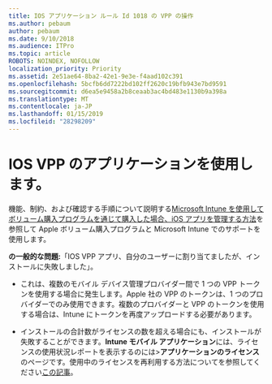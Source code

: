 ```yaml
---
title: IOS アプリケーション ルール Id 1018 の VPP の操作
ms.author: pebaum
author: pebaum
ms.date: 9/10/2018
ms.audience: ITPro
ms.topic: article
ROBOTS: NOINDEX, NOFOLLOW
localization_priority: Priority
ms.assetid: 2e51ae64-8ba2-42e1-9e3e-f4aad102c391
ms.openlocfilehash: 5bcfb6dd7222bd102ff2620c19bfb943e7bd9591
ms.sourcegitcommit: d6ea5e9458a2b8ceaab3ac4bd483e1130b9a398a
ms.translationtype: MT
ms.contentlocale: ja-JP
ms.lasthandoff: 01/15/2019
ms.locfileid: "28298209"
---
```

# <a name="working-with-ios-vpp-applications"></a>IOS VPP のアプリケーションを使用します。

機能、制約、および確認する手順について説明する[Microsoft Intune を使用してボリューム購入プログラムを通じて購入した場合、iOS アプリを管理する方法](https://docs.microsoft.com/intune/vpp-apps-ios)を参照して Apple ボリューム購入プログラムと Microsoft Intune でのサポートを使用します。 
  
 **の一般的な問題:**「IOS VPP アプリ、自分のユーザーに割り当てましたが、インストールに失敗しました」。 
  
- これは、複数のモバイル デバイス管理プロバイダー間で 1 つの VPP トークンを使用する場合に発生します。Apple 社の VPP のトークンは、1 つのプロバイダーでのみ使用できます。複数のプロバイダーと VPP のトークンを使用する場合は、Intune にトークンを再度アップロードする必要があります。
    
- インストールの合計数がライセンスの数を超える場合にも、インストールが失敗することができます。**Intune モバイル アプリケーション**には、ライセンスの使用状況レポートを表示するのには\>**アプリケーションのライセンス**のページです。使用中のライセンスを再利用する方法についてを参照してください[この記事](https://docs.microsoft.com/intune/vpp-apps-ios#revoking-app-licenses-and-deleting-tokens)。
    

